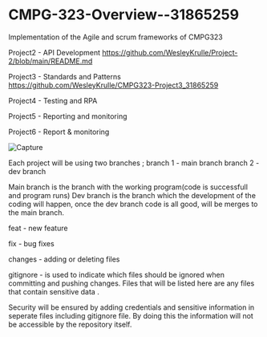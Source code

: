 # CMPG-323-Overview--31865259
Implementation of the Agile and scrum frameworks of CMPG323


Project2 - API Development  https://github.com/WesleyKrulle/Project-2/blob/main/README.md

Project3 - Standards and Patterns https://github.com/WesleyKrulle/CMPG323-Project3_31865259


Project4 - Testing and RPA


Project5 - Reporting and monitoring


Project6 - Report & monitoring






![Capture](https://user-images.githubusercontent.com/88787170/184359812-f41df7de-a791-47db-8bdf-9b80ab9c4598.PNG)






Each project will be using two branches ;
branch 1 - main branch
branch 2 - dev branch





Main branch is the branch with the working program(code is successfull and program runs)
Dev branch is the branch which the development of the coding will happen, once the dev branch code is all good, will be merges to the main branch.

feat - new feature

fix - bug fixes


changes - adding or deleting files

gitignore -  is used to indicate which files should be ignored when committing and pushing changes. Files that will be listed here are any files that contain sensitive data .

Security will be ensured by adding credentials and sensitive information in seperate files including gitignore file. By doing this the information will not be accessible by the repository itself. 
